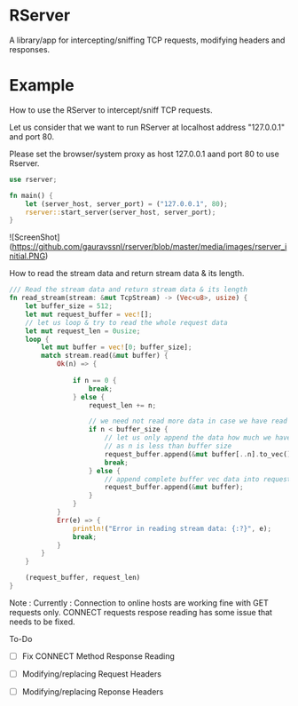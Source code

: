 # RServer


A library/app for intercepting/sniffing TCP requests, modifying headers and responses.

# Example

How to use the RServer  to intercept/sniff TCP requests.

Let us consider that we want to run RServer at localhost address "127.0.0.1" and port 80.

Please set the browser/system proxy as host 127.0.0.1 aand port 80 to use Rserver.

```rust
use rserver;

fn main() {
    let (server_host, server_port) = ("127.0.0.1", 80);
    rserver::start_server(server_host, server_port);
}

```

![ScreenShot] (https://github.com/gauravssnl/rserver/blob/master/media/images/rserver_initial.PNG)

How to read the stream data and return stream data & its length.

```rust
/// Read the stream data and return stream data & its length
fn read_stream(stream: &mut TcpStream) -> (Vec<u8>, usize) {
    let buffer_size = 512;
    let mut request_buffer = vec![];
    // let us loop & try to read the whole request data
    let mut request_len = 0usize;
    loop {
        let mut buffer = vec![0; buffer_size];
        match stream.read(&mut buffer) {
            Ok(n) => {
               
                if n == 0 {
                    break;
                } else {
                    request_len += n;

                    // we need not read more data in case we have read less data than buffer size
                    if n < buffer_size {
                        // let us only append the data how much we have read rather than complete existing buffer data
                        // as n is less than buffer size
                        request_buffer.append(&mut buffer[..n].to_vec()); // convert slice into vec
                        break;
                    } else {
                        // append complete buffer vec data into request_buffer vec as n == buffer_size
                        request_buffer.append(&mut buffer);
                    }
                }
            }
            Err(e) => {
                println!("Error in reading stream data: {:?}", e);
                break;
            }
        }
    }

    (request_buffer, request_len)
}

```
Note : Currently : Connection to online hosts are working fine with GET requests only. CONNECT requests respose reading has some issue that needs to be fixed.

To-Do

- [ ] Fix CONNECT Method Response Reading
- [ ] Modifying/replacing Request Headers
- [ ] Modifying/replacing Reponse Headers 

